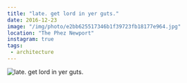 ```yaml
---
title: "late. get lord in yer guts."
date: 2016-12-23
image: "/img/photo/e2bb625517346b1f39723fb18177e964.jpg"
location: "The Phez Newport"
instagram: true
tags:
 - architecture
---
```


![late. get lord in yer guts.](/img/photo/e2bb625517346b1f39723fb18177e964.jpg)
